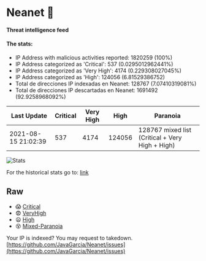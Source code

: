 # Neanet :hocho:
#### Threat intelligence feed
#### The stats:

- IP Address with malicious activities reported: 1820259 (100%)
- IP Address categorized as 'Critical':  537 (0.0295012962441%)
- IP Address categorized as 'Very High':  4174 (0.229308027045%)
- IP Address categorized as 'High':  124056 (6.81529386752)
- Total de direcciones IP indexadas en Neanet:  128767 (7.07410319081%)
- Total de direcciones IP descartadas en Neanet:  1691492 (92.9258968092%)

| Last Update | Critical | Very High | High | Paranoia |
| --- | --- | --- | --- | --- |
| 2021-08-15 21:02:39 | 537 | 4174 | 124056 | 128767 mixed list (Critical + Very High + High)|

![Stats](https://docs.google.com/spreadsheets/d/e/2PACX-1vSnaNMIXVabIpDJjufMlzH7poXnshF3mgd8Is1g9ytUEzVsP5my4Trn8f-xkoLLQ38xpL3HtmUexLo6/pubchart?oid=501124687&format=image)

For the historical stats go to: [link](/stats.csv)
## Raw
- :scream: [Critical](https://raw.githubusercontent.com/JavaGarcia/Neanet/master/blacklists/neanet_critical.txt)
- :fearful: [VeryHigh](https://raw.githubusercontent.com/JavaGarcia/Neanet/master/blacklists/neanet_veryHigh.txtt)
- :frowning: [High](https://raw.githubusercontent.com/JavaGarcia/Neanet/master/blacklists/neanet_high.txt)
- :dizzy_face: [Mixed-Paranoia](https://raw.githubusercontent.com/JavaGarcia/Neanet/master/blacklists/neanet_all.txt)


Your IP is indexed? You may request to takedown. [https://github.com/JavaGarcia/Neanet/issues](https://github.com/JavaGarcia/Neanet/issues)


























































































































































































































































































































































































































































































































































































































































































































































































































































































































































































































































































































































































































































































































































































































































































































































































































































































































































































































































































































































































































































































































































































































































































































































































































































































































































































































































































































































































































































































































































































































































































































































































































































































































































































































































































































































































































































































































































































































































































































































































































































































































































































































































































































































































































































































































































































































































































































































































































































































































































































































































































































































































































































































































































































































































































































































































































































































































































































































































































































































































































































































































































































































































































































































































































































































































































































































































































































































































































































































































































































































































































































































































































































































































































































































































































































































































































































































































































































































































































































































































































































































































































































































































































































































































